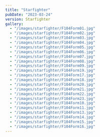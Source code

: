 ```yaml
---
title: "Starfighter"
pubDate: "2023-03-24"
version: Starfighter
gallery:
  - "/images/starfighter/F104Form01.jpg"
  - "/images/starfighter/F104Form02.jpg"
  - "/images/starfighter/F104Form03.jpg"
  - "/images/starfighter/F104Form04.jpg"
  - "/images/starfighter/F104Form05.jpg"
  - "/images/starfighter/F104Form06.jpg"
  - "/images/starfighter/F104Form07.jpg"
  - "/images/starfighter/F104Form08.jpg"
  - "/images/starfighter/F104Form09.jpg"
  - "/images/starfighter/F104Form19.jpg"
  - "/images/starfighter/F104Form17.jpg"
  - "/images/starfighter/F104Form18.jpg"
  - "/images/starfighter/F104Form20.jpg"
  - "/images/starfighter/F104Form21.jpg"
  - "/images/starfighter/F104Form22.jpg"
  - "/images/starfighter/F104Form23.jpg"
  - "/images/starfighter/F104Form10.jpg"
  - "/images/starfighter/F104Form11.jpg"
  - "/images/starfighter/F104Form13.jpg"
  - "/images/starfighter/F104Form14.jpg"
  - "/images/starfighter/F104Form15.jpg"
  - "/images/starfighter/F104Form16.jpg"
---
```

